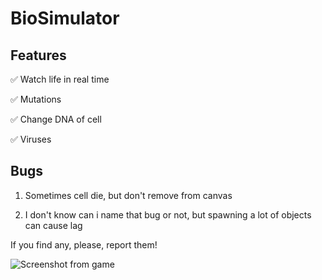 # BioSimulator
## Features
:white_check_mark: Watch life in real time

:white_check_mark: Mutations

:white_check_mark: Change DNA of cell
    
:white_check_mark: Viruses

## Bugs

1. Sometimes cell die, but don't remove from canvas 

2. I don't know can i name that bug or not, but spawning a lot of objects can cause lag

If you find any, please, report them!
  
![Screenshot from game]("https://raw.githubusercontent.com/MamkinKoder228/BioSimulator/master/screenshot1.png")
